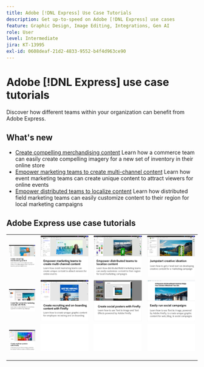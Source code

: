```yaml
---
title: Adobe [!DNL Express] Use Case Tutorials
description: Get up-to-speed on Adobe [!DNL Express] use cases
feature: Graphic Design, Image Editing, Integrations, Gen AI
role: User
level: Intermediate
jira: KT-13995
exl-id: 0608deaf-21d2-4833-9552-b4f4d963ce90
---
```

# Adobe [!DNL Express] use case tutorials

Discover how different teams within your organization can benefit from Adobe Express.

## What's new

*  [Create compelling merchandising content](compelling-merchandise.md)
   Learn how a commerce team can easily create compelling imagery for a new set of inventory in their online store
*  [Empower marketing teams to create multi-channel content](multi-channel-marketing-content.md)
   Learn how event marketing teams can create unique content to attract viewers for online events
*  [Empower distributed teams to localize content](localized-marketing-content.md)
   Learn how distributed field marketing teams can easily customize content to their region for local marketing campaigns

## Adobe Express use case tutorials

<table style="table-layout:fixed">
<tr>
   <td>
      <a href="compelling-merchandise.md">
         <img alt="Create compelling merchandising content" src="assets/merchandise.png" />
      </a>
  <td>
      <a href="multi-channel-marketing-content.md">
         <img alt="Empower marketing teams to create multi-channel content" src="assets/multi-channel.png" />
      </a>
  <td>
      <a href="localized-marketing-content.md">
         <img alt="Empower distributed teams to localize content" src="assets/marketing-regional-content.png" />
      </a>
  </td>
  <td>
      <a href="jumpstart-ideation.md">
         <img alt="Jumpstart creative ideation" src="assets/marketing-ideation.png" />
      </a>
   </td>
</tr>
<tr>
   <td>
      <a href="create-local-marketing.md">
         <img alt="Create flyer content for marketing campaign with Firefly" src="assets/local-marketing.png" />
      </a>
   </td>
   <td>
      <a href="create-on-boarding.md">
         <img alt="Create recruiting and on-boarding content with Firefly" src="assets/on-boarding.png" />
      </a>
   </td>
   <td>
      <a href="create-social-posters.md">
         <img alt="Create social posters with Firefly" src="assets/social-firefly.png" />
      </a>
   </td>
   <td>
      <a href="create-blog-graphics.md">
         <img alt="Create graphic content for blogs with Firefly" src="assets/blog-graphic.png" />
      </a>
   </td>
</tr>
<tr>
      <td>
      <a href="create-webinar-poster.md">
         <img alt="Create webinar posters with Firefly" src="assets/webinar-poster.png" />
      </a>
   </td>
<td>
      <img alt="Spacer" src="../assets/Whitespacer.png" />
      <div>
      <br>
   </td>
   <td>
      <img alt="Spacer" src="../assets/Whitespacer.png" />
      <div>
      <br>
   </td>
   <td>
      <img alt="Spacer" src="../assets/Whitespacer.png" />
      <div>
      <br>
   </td>
</tr>
</table>
